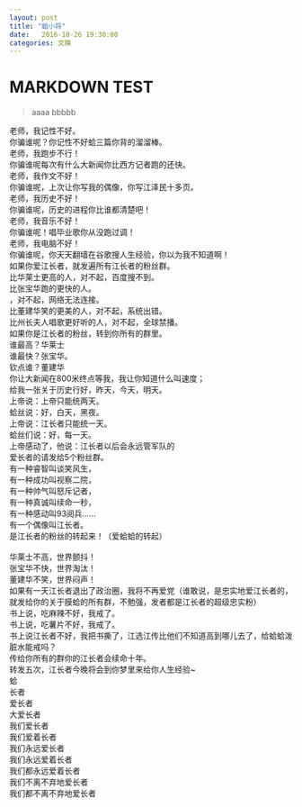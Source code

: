 ```yaml
---
layout: post
title: "蛤小将"
date:   2016-10-26 19:30:00
categories: 文膜
---
```


# MARKDOWN TEST
> aaaa
> bbbbb

老师，我记性不好。<br/>
你骗谁呢？你记性不好蛤三篇你背的溜溜棒。<br/>
老师，我跑步不行！<br/>
你骗谁呢每次有什么大新闻你比西方记者跑的还快。<br/>
老师，我作文不好！<br/>
你骗谁呢，上次让你写我的偶像，你写江泽民十多页。<br/>
老师，我历史不好！<br/>
你骗谁呢，历史的进程你比谁都清楚吧！<br/>
老师，我音乐不好！<br/>
你骗谁呢！唱毕业歌你从没跑过调！<br/>
老师，我电脑不好！<br/>
你骗谁呢，你天天翻墙在谷歌搜人生经验，你以为我不知道啊！<br/>
如果你爱江长者，就发遍所有江长者的粉丝群。<br/>
比华莱士更高的人，对不起，百度搜不到。<br/>
比张宝华跑的更快的人。<br/>
，对不起，网络无法连接。<br/>
比董建华笑的更美的人，对不起，系统出错。<br/>
比州长夫人唱歌更好听的人，对不起，全球禁播。<br/>
如果你是江长者的粉丝，转到你所有的群里。<br/>
谁最高？华莱士<br/>
谁最快？张宝华。<br/>
钦点谁？董建华<br/>
你让大新闻在800米终点等我，我让你知道什么叫速度；<br/>
给我一张关于历史行好，昨天，今天，明天。<br/>
上帝说：上帝只能统两天。<br/>
蛤丝说：好，白天，黑夜。<br/>
上帝说：江长者只能统一天。<br/>
蛤丝们说：好，每一天。<br/>
上帝感动了，他说：江长者以后会永远管军队的<br/>
爱长者的请发给5个粉丝群。<br/>
有一种睿智叫谈笑风生，<br/>
有一种成功叫视察二院，<br/>
有一种帅气叫怒斥记者，<br/>
有一种真诚叫续命一秒，<br/>
有一种感动叫93阅兵……<br/>
有一个偶像叫江长者。<br/>
是江长者的粉丝的转起来！（爱蛤蛤的转起）<br/>
<br/>
华莱士不高，世界颤抖！<br/>
张宝华不快，世界淘汰！<br/>
董建华不笑，世界闷声！<br/>
如果有一天江长者退出了政治圈，我将不再爱党（谁敢说，是忠实地爱江长者的，就发给你的关于膜蛤的所有群，不勉强，发者都是江长者的超级忠实粉）<br/>
书上说，吃麻辣不好，我戒了。<br/>
书上说，吃薯片不好，我戒了。<br/>
书上说江长者不好，我把书撕了，江选江传比他们不知道高到哪儿去了，给蛤蛤泼脏水能戒吗？<br/>
传给你所有的群你的江长者会续命十年。<br/>
转发五次，江长者今晚将会到你梦里来给你人生经验~<br/>
蛤<br/>
长者<br/>
爱长者<br/>
大爱长者<br/>
我们爱长者<br/>
我们爱着长者<br/>
我们永远爱长者<br/>
我们永远爱着长者<br/>
我们都永远爱着长者<br/>
我们不离不弃地爱长者<br/>
我们都不离不弃地爱长者<br/>

